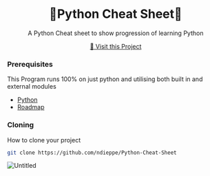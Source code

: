
<h1 align="center" style="font-weight: bold;">🐍Python Cheat Sheet🐍</h1>


<p align="center">A Python Cheat sheet to show progression of learning Python</p>


<p align="center">
<a href="https://github.com/ndieppe/Python-Cheat-Sheet">📱 Visit this Project</a>
</p>

<h3>Prerequisites</h3>

This Program runs 100% on just python and utilising both built in and external modules

- [Python](https://github.com/python)
- [Roadmap](https://roadmap.sh)

<h3>Cloning</h3>

How to clone your project

```bash
git clone https://github.com/ndieppe/Python-Cheat-Sheet
```
 ![Untitled](https://github.com/user-attachments/assets/8dd229b9-1983-46f6-8b0f-0b6f4032f173)

